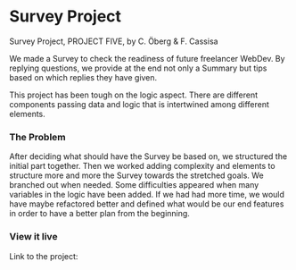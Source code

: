 # Survey Project

Survey Project, PROJECT FIVE, by C. Öberg & F. Cassisa

We made a Survey to check the readiness of future freelancer WebDev. By replying questions, we provide at the end not only a Summary but tips based on which replies they have given.

This project has been tough on the logic aspect. There are different components passing data and logic that is intertwined among different elements.

### The Problem

After deciding what should have the Survey be based on, we structured the initial part together. Then we worked adding complexity and elements to structure more and more the Survey towards the stretched goals. We branched out when needed. Some difficulties appeared when many variables in the logic have been added. If we had had more time, we would have maybe refactored better and defined what would be our end features in order to have a better plan from the beginning.

### View it live

Link to the project:
